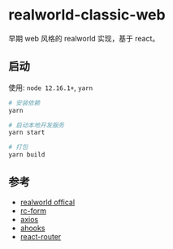 # realworld-classic-web

早期 web 风格的 realworld 实现，基于 react。

## 启动

使用: `node 12.16.1+`, `yarn`

```bash
# 安装依赖
yarn

# 启动本地开发服务
yarn start

# 打包
yarn build
```
## 参考

- [realworld offical](https://demo.realworld.io/#/)
- [rc-form](https://www.npmjs.com/package/rc-form)
- [axios](https://www.axios-http.cn/docs/req_config)
- [ahooks](https://ahooks.js.org/zh-CN/hooks/async)
- [react-router](https://react-router.docschina.org/web/guides/philosophy)